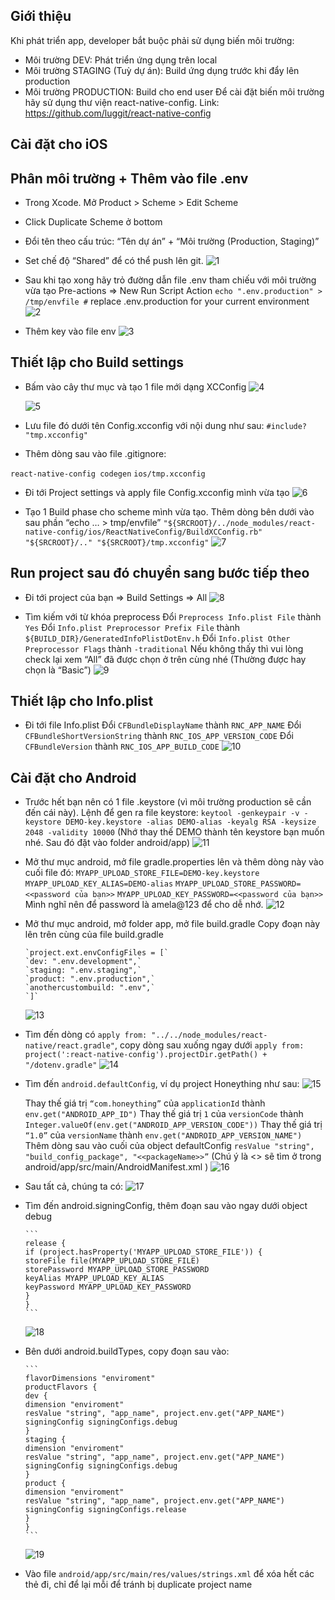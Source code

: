## Giới thiệu

Khi phát triển app, developer bắt buộc phải sử dụng biến môi trường:

-   Môi trường DEV: Phát triển ứng dụng trên local
-   Môi trường STAGING (Tuỳ dự án): Build ứng dụng trước khi đẩy lên production
-   Môi trường PRODUCTION: Build cho end user
    Để cài đặt biến môi trường hãy sử dụng thư viện react-native-config. Link: <https://github.com/luggit/react-native-config>

## Cài đặt cho iOS

## Phân môi trường + Thêm vào file .env

-   Trong Xcode. Mở Product > Scheme > Edit Scheme
-   Click Duplicate Scheme ở bottom
-   Đổi tên theo cấu trúc: “Tên dự án” + “Môi trường (Production, Staging)”
-   Set chế độ “Shared” để có thể push lên git.
    ![1](https://user-images.githubusercontent.com/30967592/102459009-a34dc180-4077-11eb-9759-0ebecb6eeecd.png)

-   Sau khi tạo xong hãy trỏ đường dẫn file .env tham chiếu với môi trường vừa tạo Pre-actions => New Run Script Action
    `echo ".env.production" > /tmp/envfile #` replace .env.production for your current environment
    ![2](https://user-images.githubusercontent.com/30967592/102459028-ac3e9300-4077-11eb-9a94-6ed303e6b12d.png)

-   Thêm key vào file env
    ![3](https://user-images.githubusercontent.com/30967592/102459034-ae085680-4077-11eb-93ab-fe4350bcc1c5.png)

## Thiết lập cho Build settings

-   Bấm vào cây thư mục và tạo 1 file mới dạng XCConfig
    ![4](https://user-images.githubusercontent.com/30967592/102459035-ae085680-4077-11eb-8582-b3832507913a.png)

    ![5](https://user-images.githubusercontent.com/30967592/102459036-aea0ed00-4077-11eb-9d32-ea2f8b6b6e02.png)

-   Lưu file đó dưới tên Config.xcconfig với nội dung như sau:
    `#include? "tmp.xcconfig"`
-   Thêm dòng sau vào file .gitignore:

`react-native-config codegen`
`ios/tmp.xcconfig`

-   Đi tới Project settings và apply file Config.xcconfig mình vừa tạo
    ![6](https://user-images.githubusercontent.com/30967592/102459038-af398380-4077-11eb-8120-438decb4a859.png)

-   Tạo 1 Build phase cho scheme mình vừa tạo. Thêm dòng bên dưới vào sau phần “echo … > tmp/envfile”
    `"${SRCROOT}/../node_modules/react-native-config/ios/ReactNativeConfig/BuildXCConfig.rb" "${SRCROOT}/.." "${SRCROOT}/tmp.xcconfig"`
    ![7](https://user-images.githubusercontent.com/30967592/102459071-b8c2eb80-4077-11eb-83ea-0f6a3278b441.png)

## Run project sau đó chuyển sang bước tiếp theo

-   Đi tới project của bạn ⇒ Build Settings ⇒ All
    ![8](https://user-images.githubusercontent.com/30967592/102459083-bbbddc00-4077-11eb-9af3-8f49cf346f3c.png)

-   Tìm kiếm với từ khóa preprocess
    Đổi `Preprocess Info.plist File` thành `Yes`
    Đổi `Info.plist Preprocessor Prefix File` thành `${BUILD_DIR}/GeneratedInfoPlistDotEnv.h`
    Đổi `Info.plist Other Preprocessor Flags` thành `-traditional`
    Nếu không thấy thì vui lòng check lại xem “All” đã được chọn ở trên cùng nhé (Thường được hay chọn là “Basic”)
    ![9](https://user-images.githubusercontent.com/30967592/102459085-bc567280-4077-11eb-9ff5-c78a0f860fd5.png)

## Thiết lập cho Info.plist

-   Đi tới file Info.plist
    Đổi `CFBundleDisplayName` thành `RNC_APP_NAME`
    Đổi `CFBundleShortVersionString` thành `RNC_IOS_APP_VERSION_CODE`
    Đổi `CFBundleVersion` thành `RNC_IOS_APP_BUILD_CODE`
    ![10](https://user-images.githubusercontent.com/30967592/102459087-bcef0900-4077-11eb-861b-25cfd1ff3cfa.png)

## Cài đặt cho Android

-   Trước hết bạn nên có 1 file .keystore (vì môi trường production sẽ cần đến cái này). Lệnh để gen ra file keystore:
    `keytool -genkeypair -v -keystore DEMO-key.keystore -alias DEMO-alias -keyalg RSA -keysize 2048 -validity 10000`
    (Nhớ thay thế DEMO thành tên keystore bạn muốn nhé. Sau đó đặt vào folder android/app)
    ![11](https://user-images.githubusercontent.com/30967592/102459089-bcef0900-4077-11eb-88c4-fdc5192372f3.png)

-   Mở thư mục android, mở file gradle.properties lên và thêm dòng này vào cuối file đó:
    `MYAPP_UPLOAD_STORE_FILE=DEMO-key.keystore`
    `MYAPP_UPLOAD_KEY_ALIAS=DEMO-alias`
    `MYAPP_UPLOAD_STORE_PASSWORD=<<password của bạn>>`
    `MYAPP_UPLOAD_KEY_PASSWORD=<<password của bạn>>`
    Mình nghĩ nên để password là amela@123 để cho dễ nhớ.
    ![12](https://user-images.githubusercontent.com/30967592/102459091-bd879f80-4077-11eb-999b-a4383cda97ae.png)

-   Mở thư mục android, mở folder app, mở file build.gradle
    Copy đoạn này lên trên cùng của file build.gradle

        `project.ext.envConfigFiles = [`
        `dev: ".env.development",`
        `staging: ".env.staging",`
        `product: ".env.production",`
        `anothercustombuild: ".env",`
        `]`

    ![13](https://user-images.githubusercontent.com/30967592/102459092-be203600-4077-11eb-94f5-4078f2114a46.png)

-   Tìm đến dòng có `apply from: "../../node_modules/react-native/react.gradle"`, copy dòng sau xuống ngay dưới
    `apply from: project(':react-native-config').projectDir.getPath() + "/dotenv.gradle"`
    ![14](https://user-images.githubusercontent.com/30967592/102459096-bf516300-4077-11eb-810f-4febb8540f0c.png)

-   Tìm đến `android.defaultConfig`, ví dụ project Honeything như sau:
    ![15](https://user-images.githubusercontent.com/30967592/102459097-bfe9f980-4077-11eb-9945-2969b7710489.png)

    Thay thế giá trị `“com.honeything”` của `applicationId` thành `env.get("ANDROID_APP_ID")`
    Thay thế giá trị `1` của `versionCode` thành `Integer.valueOf(env.get("ANDROID_APP_VERSION_CODE"))`
    Thay thế giá trị `“1.0”` của `versionName` thành `env.get("ANDROID_APP_VERSION_NAME")`
    Thêm dòng sau vào cuối của object defaultConfig
    `resValue "string", "build_config_package", "<<packageName>>”`
    (Chú ý là <<packageName>> sẽ tìm ở trong android/app/src/main/AndroidManifest.xml )
    ![16](https://user-images.githubusercontent.com/30967592/102459099-c0829000-4077-11eb-8d0f-bfdd17b94579.png)

-   Sau tất cả, chúng ta có:
    ![17](https://user-images.githubusercontent.com/30967592/102459100-c11b2680-4077-11eb-8b7e-96a42e02aaf3.png)

-   Tìm đến android.signingConfig, thêm đoạn sau vào ngay dưới object debug

        ```
        release {
        if (project.hasProperty('MYAPP_UPLOAD_STORE_FILE')) {
        storeFile file(MYAPP_UPLOAD_STORE_FILE)
        storePassword MYAPP_UPLOAD_STORE_PASSWORD
        keyAlias MYAPP_UPLOAD_KEY_ALIAS
        keyPassword MYAPP_UPLOAD_KEY_PASSWORD
        }
        }
        ```

    ![18](https://user-images.githubusercontent.com/30967592/102459103-c1b3bd00-4077-11eb-9954-88900bc747b4.png)

-   Bên dưới android.buildTypes, copy đoạn sau vào:

        ```
        flavorDimensions "enviroment"
        productFlavors {
        dev {
        dimension "enviroment"
        resValue "string", "app_name", project.env.get("APP_NAME")
        signingConfig signingConfigs.debug
        }
        staging {
        dimension "enviroment"
        resValue "string", "app_name", project.env.get("APP_NAME")
        signingConfig signingConfigs.debug
        }
        product {
        dimension "enviroment"
        resValue "string", "app_name", project.env.get("APP_NAME")
        signingConfig signingConfigs.release
        }
        }
        ```

    ![19](https://user-images.githubusercontent.com/30967592/102459104-c24c5380-4077-11eb-907b-5aa9848c9e38.png)

-   Vào file `android/app/src/main/res/values/strings.xml` để xóa hết các thẻ <string/> đi, chỉ để lại mỗi <resource/> để tránh bị duplicate project name
